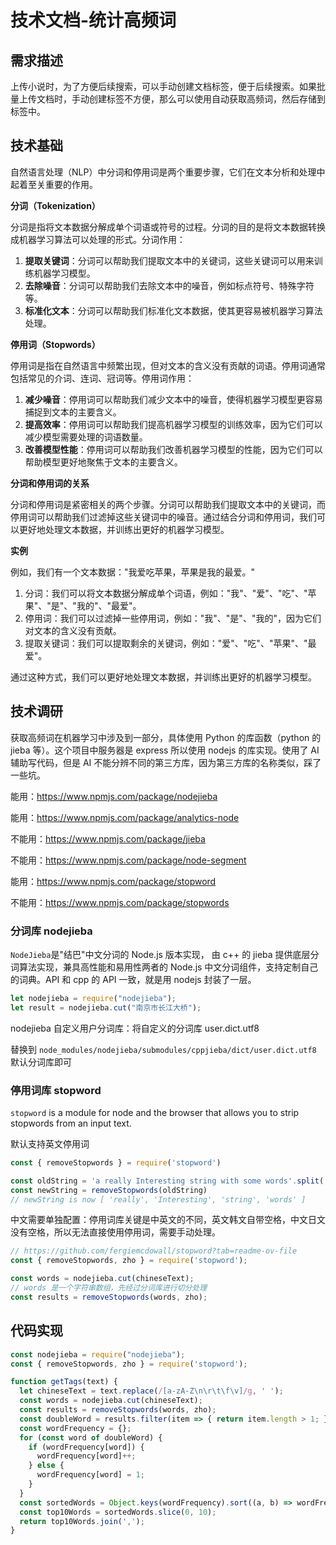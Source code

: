 # 技术文档-统计高频词

## 需求描述

上传小说时，为了方便后续搜索，可以手动创建文档标签，便于后续搜索。如果批量上传文档时，手动创建标签不方便，那么可以使用自动获取高频词，然后存储到标签中。

## 技术基础

自然语言处理（NLP）中分词和停用词是两个重要步骤，它们在文本分析和处理中起着至关重要的作用。

**分词（Tokenization）**

分词是指将文本数据分解成单个词语或符号的过程。分词的目的是将文本数据转换成机器学习算法可以处理的形式。分词作用：

1. **提取关键词**：分词可以帮助我们提取文本中的关键词，这些关键词可以用来训练机器学习模型。
2. **去除噪音**：分词可以帮助我们去除文本中的噪音，例如标点符号、特殊字符等。
3. **标准化文本**：分词可以帮助我们标准化文本数据，使其更容易被机器学习算法处理。

**停用词（Stopwords）**

停用词是指在自然语言中频繁出现，但对文本的含义没有贡献的词语。停用词通常包括常见的介词、连词、冠词等。停用词作用：

1. **减少噪音**：停用词可以帮助我们减少文本中的噪音，使得机器学习模型更容易捕捉到文本的主要含义。
2. **提高效率**：停用词可以帮助我们提高机器学习模型的训练效率，因为它们可以减少模型需要处理的词语数量。
3. **改善模型性能**：停用词可以帮助我们改善机器学习模型的性能，因为它们可以帮助模型更好地聚焦于文本的主要含义。

**分词和停用词的关系**

分词和停用词是紧密相关的两个步骤。分词可以帮助我们提取文本中的关键词，而停用词可以帮助我们过滤掉这些关键词中的噪音。通过结合分词和停用词，我们可以更好地处理文本数据，并训练出更好的机器学习模型。

**实例**

例如，我们有一个文本数据："我爱吃苹果，苹果是我的最爱。"

1. 分词：我们可以将文本数据分解成单个词语，例如："我"、"爱"、"吃"、"苹果"、"是"、"我的"、"最爱"。
2. 停用词：我们可以过滤掉一些停用词，例如："我"、"是"、"我的"，因为它们对文本的含义没有贡献。
3. 提取关键词：我们可以提取剩余的关键词，例如："爱"、"吃"、"苹果"、"最爱"。

通过这种方式，我们可以更好地处理文本数据，并训练出更好的机器学习模型。

## 技术调研

获取高频词在机器学习中涉及到一部分，具体使用 Python 的库函数（python 的 jieba 等）。这个项目中服务器是 express 所以使用 nodejs 的库实现。使用了 AI 辅助写代码，但是 AI 不能分辨不同的第三方库，因为第三方库的名称类似，踩了一些坑。

能用：https://www.npmjs.com/package/nodejieba

能用：https://www.npmjs.com/package/analytics-node

不能用：https://www.npmjs.com/package/jieba

不能用：https://www.npmjs.com/package/node-segment

能用：https://www.npmjs.com/package/stopword

不能用：https://www.npmjs.com/package/stopwords

### 分词库 nodejieba

`NodeJieba`是"结巴"中文分词的 Node.js 版本实现， 由 c++ 的 jieba 提供底层分词算法实现，兼具高性能和易用性两者的 Node.js 中文分词组件，支持定制自己的词典。API 和 cpp 的 API 一致，就是用 nodejs 封装了一层。

~~~js
let nodejieba = require("nodejieba");
let result = nodejieba.cut("南京市长江大桥");
~~~

nodejieba 自定义用户分词库：将自定义的分词库 user.dict.utf8

替换到 `node_modules/nodejieba/submodules/cppjieba/dict/user.dict.utf8` 默认分词库即可

### 停用词库 stopword

`stopword` is a module for node and the browser that allows you to strip stopwords from an input text. 

默认支持英文停用词

~~~js
const { removeStopwords } = require('stopword')

const oldString = 'a really Interesting string with some words'.split(' ')
const newString = removeStopwords(oldString)
// newString is now [ 'really', 'Interesting', 'string', 'words' ]
~~~

中文需要单独配置：停用词库关键是中英文的不同，英文韩文自带空格，中文日文没有空格，所以无法直接使用停用词，需要手动处理。

~~~js
// https://github.com/fergiemcdowall/stopword?tab=readme-ov-file
const { removeStopwords, zho } = require('stopword');

const words = nodejieba.cut(chineseText);
// words 是一个字符串数组，先经过分词库进行切分处理
const results = removeStopwords(words, zho);
~~~

## 代码实现

~~~js
const nodejieba = require("nodejieba");
const { removeStopwords, zho } = require('stopword');

function getTags(text) {
  let chineseText = text.replace(/[a-zA-Z\n\r\t\f\v]/g, ' ');
  const words = nodejieba.cut(chineseText);
  const results = removeStopwords(words, zho);
  const doubleWord = results.filter(item => { return item.length > 1; });
  const wordFrequency = {};
  for (const word of doubleWord) {
    if (wordFrequency[word]) {
      wordFrequency[word]++;
    } else {
      wordFrequency[word] = 1;
    }
  }
  const sortedWords = Object.keys(wordFrequency).sort((a, b) => wordFrequency[b] - wordFrequency[a]);
  const top10Words = sortedWords.slice(0, 10);
  return top10Words.join(',');
}
~~~
